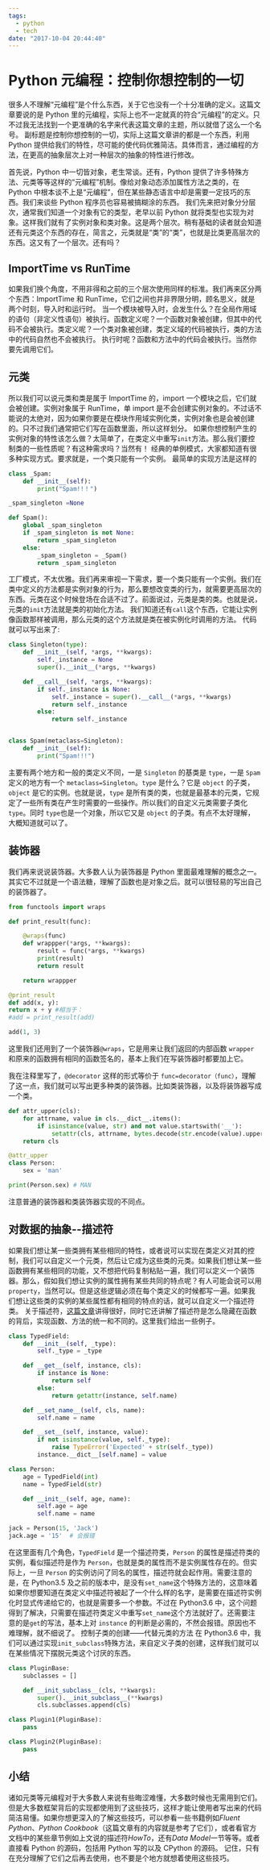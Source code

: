 ```yaml
---
tags:
  - python
  - tech
date: "2017-10-04 20:44:40"
---
```


# Python 元编程：控制你想控制的一切

很多人不理解“元编程”是个什么东西，关于它也没有一个十分准确的定义。这篇文章要说的是 Python 里的元编程，实际上也不一定就真的符合“元编程”的定义。只不过我无法找到一个更准确的名字来代表这篇文章的主题，所以就借了这么一个名号。
副标题是控制你想控制的一切，实际上这篇文章讲的都是一个东西，利用 Python 提供给我们的特性，尽可能的使代码优雅简洁。具体而言，通过编程的方法，在更高的抽象层次上对一种层次的抽象的特性进行修改。

首先说，Python 中一切皆对象，老生常谈。还有，Python 提供了许多特殊方法、元类等等这样的“元编程”机制。像给对象动态添加属性方法之类的，在 Python 中根本谈不上是“元编程”，但在某些静态语言中却是需要一定技巧的东西。我们来谈些 Python 程序员也容易被搞糊涂的东西。
我们先来把对象分分层次，通常我们知道一个对象有它的类型，老早以前 Python 就将类型也实现为对象。这样我们就有了实例对象和类对象。这是两个层次。稍有基础的读者就会知道还有元类这个东西的存在，简言之，元类就是“类”的“类”，也就是比类更高层次的东西。这又有了一个层次。还有吗？

## ImportTime vs RunTime

如果我们换个角度，不用非得和之前的三个层次使用同样的标准。我们再来区分两个东西：ImportTime 和 RunTime，它们之间也并非界限分明，顾名思义，就是两个时刻，导入时和运行时。
当一个模块被导入时，会发生什么？在全局作用域的语句（非定义性语句）被执行。函数定义呢？一个函数对象被创建，但其中的代码不会被执行。类定义呢？一个类对象被创建，类定义域的代码被执行，类的方法中的代码自然也不会被执行。
执行时呢？函数和方法中的代码会被执行。当然你要先调用它们。

## 元类

所以我们可以说元类和类是属于 ImportTime 的，import 一个模块之后，它们就会被创建。实例对象属于 RunTime，单 import 是不会创建实例对象的。不过话不能说的太绝对，因为如果你要是在模块作用域实例化类，实例对象也是会被创建的。只不过我们通常把它们写在函数里面，所以这样划分。
如果你想控制产生的实例对象的特性该怎么做？太简单了，在类定义中重写`init`方法。那么我们要控制类的一些性质呢？有这种需求吗？当然有！
经典的单例模式，大家都知道有很多种实现方式。要求就是，一个类只能有一个实例。
最简单的实现方法是这样的

```python
class _Spam:
    def __init__(self):
        print("Spam!!！")

_spam_singleton =None

def Spam():
    global _spam_singleton
    if _spam_singleton is not None:
        return _spam_singleton
    else:
        _spam_singleton = _Spam()
        return _spam_singleton
```

工厂模式，不太优雅。我们再来审视一下需求，要一个类只能有一个实例。我们在类中定义的方法都是实例对象的行为，那么要想改变类的行为，就需要更高层次的东西。元类在这个时候登场在合适不过了。前面说过，元类是类的类。也就是说，元类的`init`方法就是类的初始化方法。 我们知道还有`call`这个东西，它能让实例像函数那样被调用，那么元类的这个方法就是类在被实例化时调用的方法。
代码就可以写出来了:

```python
class Singleton(type):
    def __init__(self, *args, **kwargs):
        self._instance = None
        super().__init__(*args, **kwargs)

    def __call__(self, *args, **kwargs):
        if self._instance is None:
            self._instance = super().__call__(*args, **kwargs)
            return self._instance
        else:
            return self._instance


class Spam(metaclass=Singleton):
    def __init__(self):
        print("Spam!!!")
```

主要有两个地方和一般的类定义不同，一是 `Singleton` 的基类是 `type`，一是 `Spam` 定义的地方有一个 `metaclass=Singleton`。`type` 是什么？它是 `object` 的子类，`object` 是它的实例。也就是说，`type` 是所有类的类，也就是最基本的元类，它规定了一些所有类在产生时需要的一些操作。所以我们的自定义元类需要子类化 `type`。同时 `type`也是一个对象，所以它又是 `object` 的子类。有点不太好理解，大概知道就可以了。

## 装饰器

我们再来说说装饰器。大多数人认为装饰器是 Python 里面最难理解的概念之一。其实它不过就是一个语法糖，理解了函数也是对象之后。就可以很轻易的写出自己的装饰器了。

```python
from functools import wraps

def print_result(func):

    @wraps(func)
    def wrappper(*args, **kwargs):
        result = func(*args, **kwargs)
        print(result)
        return result

    return wrappper

@print_result
def add(x, y):
return x + y #相当于：
#add = print_result(add)

add(1, 3)
```

这里我们还用到了一个装饰器`@wraps`，它是用来让我们返回的内部函数 `wrapper` 和原来的函数拥有相同的函数签名的，基本上我们在写装饰器时都要加上它。

我在注释里写了，`@decorator` 这样的形式等价于 `func=decorator（func）`，理解了这一点，我们就可以写出更多种类的装饰器。比如类装饰器，以及将装饰器写成一个类。

```python
def attr_upper(cls):
    for attrname, value in cls.__dict__.items():
        if isinstance(value, str) and not value.startswith('__'):
            setattr(cls, attrname, bytes.decode(str.encode(value).upper()))
    return cls

@attr_upper
class Person:
    sex = 'man'

print(Person.sex) # MAN
```

注意普通的装饰器和类装饰器实现的不同点。

## 对数据的抽象--描述符

如果我们想让某一些类拥有某些相同的特性，或者说可以实现在类定义对其的控制，我们可以自定义一个元类，然后让它成为这些类的元类。如果我们想让某一些函数拥有某些相同的功能，又不想把代码复制粘贴一遍，我们可以定义一个装饰器。那么，假如我们想让实例的属性拥有某些共同的特点呢？有人可能会说可以用 `property`，当然可以。但是这些逻辑必须在每个类定义的时候都写一遍。如果我们想让这些类的实例的某些属性都有相同的特点的话，就可以自定义一个描述符类。
关于描述符，[这篇文章](https://docs.python.org/3/howto/descriptor.html)讲得很好，同时它还讲解了描述符是怎么隐藏在函数的背后，实现函数、方法的统一和不同的。这里我们给出一些例子。

```python
class TypedField:
    def __init__(self, _type):
        self._type = _type

    def __get__(self, instance, cls):
        if instance is None:
            return self
        else:
            return getattr(instance, self.name)

    def __set_name__(self, cls, name):
        self.name = name

    def __set__(self, instance, value):
        if not isinstance(value, self._type):
            raise TypeError('Expected' + str(self._type))
        instance.__dict__[self.name] = value

class Person:
    age = TypedField(int)
    name = TypedField(str)

    def __init__(self, age, name):
        self.age = age
        self.name = name

jack = Person(15, 'Jack')
jack.age = '15'  # 会报错
```

在这里面有几个角色，`TypedField` 是一个描述符类，`Person` 的属性是描述符类的实例，看似描述符是作为 `Person`，也就是类的属性而不是实例属性存在的。但实际上，一旦 `Person` 的实例访问了同名的属性，描述符就会起作用。需要注意的是，在 Python3.5 及之前的版本中，是没有`set_name`这个特殊方法的，这意味着如果你想要知道在类定义中描述符被起了一个什么样的名字，是需要在描述符实例化时显式传递给它的，也就是需要多一个参数。不过在 Python3.6 中，这个问题得到了解决，只需要在描述符类定义中重写`set_name`这个方法就好了。还需要注意的是`get`的写法，基本上对 `instance` 的判断是必需的，不然会报错。原因也不难理解，就不细说了。
控制子类的创建——代替元类的方法
在 Python3.6 中，我们可以通过实现`init_subclass`特殊方法，来自定义子类的创建，这样我们就可以在某些情况下摆脱元类这个讨厌的东西。

```python
class PluginBase:
    subclasses = []

    def __init_subclass__(cls, **kwargs):
        super().__init_subclass__(**kwargs)
        cls.subclasses.append(cls)

class Plugin1(PluginBase):
    pass

class Plugin2(PluginBase):
    pass
```

## 小结

诸如元类等元编程对于大多数人来说有些晦涩难懂，大多数时候也无需用到它们。但是大多数框架背后的实现都使用到了这些技巧，这样才能让使用者写出来的代码简洁易懂。如果你想更深入的了解这些技巧，可以参看一些书籍例如*Fluent Python*、_Python Cookbook_（这篇文章有的内容就是参考了它们），或者看官方文档中的某些章节例如上文说的描述符*HowTo*，还有*Data Model*一节等等。或者直接看 Python 的源码，包括用 Python 写的以及 CPython 的源码。
记住，只有在充分理解了它们之后再去使用，也不要是个地方就想着使用这些技巧。
